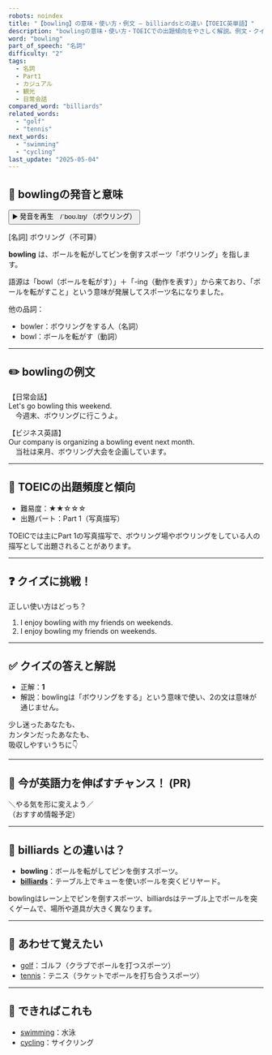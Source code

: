 ```yaml
---
robots: noindex
title: "【bowling】の意味・使い方・例文 ― billiardsとの違い【TOEIC英単語】"
description: "bowlingの意味・使い方・TOEICでの出題傾向をやさしく解説。例文・クイズ付きでbilliardsとの違いもわかりやすく学べます。"
word: "bowling"
part_of_speech: "名詞"
difficulty: "2"
tags:
  - 名詞
  - Part1
  - カジュアル
  - 観光
  - 日常会話
compared_word: "billiards"
related_words:
  - "golf"
  - "tennis"
next_words:
  - "swimming"
  - "cycling"
last_update: "2025-05-04"
---
```


## 🔰 bowlingの発音と意味

<button class="play-audio" onclick="playTTS('bowling')">
  <span class="play-audio-main">
    ▶️ 発音を再生　/ˈboʊ.lɪŋ/
  </span>
  <span class="play-audio-sub">
    （ボウリング）
  </span>
</button>

[名詞] ボウリング（不可算）

**bowling** は、ボールを転がしてピンを倒すスポーツ「ボウリング」を指します。

語源は「bowl（ボールを転がす）」＋「-ing（動作を表す）」から来ており、「ボールを転がすこと」という意味が発展してスポーツ名になりました。

他の品詞：  
- bowler：ボウリングをする人（名詞）
- bowl：ボールを転がす（動詞）

---

## ✏️ bowlingの例文

【日常会話】  
Let's go bowling this weekend.  
　今週末、ボウリングに行こうよ。

【ビジネス英語】  
Our company is organizing a bowling event next month.  
　当社は来月、ボウリング大会を企画しています。

---

## 🎯 TOEICの出題頻度と傾向

- 難易度：★★☆☆☆
- 出題パート：Part 1（写真描写）

TOEICでは主にPart 1の写真描写で、ボウリング場やボウリングをしている人の描写として出題されることがあります。

---

## ❓ クイズに挑戦！

正しい使い方はどっち？

1. I enjoy bowling with my friends on weekends.  
2. I enjoy bowling my friends on weekends.

---

## ✅ クイズの答えと解説

- 正解：**1**
- 解説：bowlingは「ボウリングをする」という意味で使い、2の文は意味が通じません。

少し迷ったあなたも、  
カンタンだったあなたも、  
吸収しやすいうちに👇️

---

## 🚀 今が英語力を伸ばすチャンス！ (PR)

<div class="info-center">
＼やる気を形に変えよう／<br>  
（おすすめ情報予定）
</div>

---

## 🤔  billiards との違いは？

- **bowling**：ボールを転がしてピンを倒すスポーツ。
- **[billiards](/word/billiards)**：テーブル上でキューを使いボールを突くビリヤード。

bowlingはレーン上でピンを倒すスポーツ、billiardsはテーブル上でボールを突くゲームで、場所や道具が大きく異なります。

---

## 🧩 あわせて覚えたい

- [golf](/word/golf)：ゴルフ（クラブでボールを打つスポーツ）
- [tennis](/word/tennis)：テニス（ラケットでボールを打ち合うスポーツ）

---

## 📖 できればこれも

- [swimming](/word/swimming)：水泳
- [cycling](/word/cycling)：サイクリング

<!-- cvid: aid41_bid12 -->
